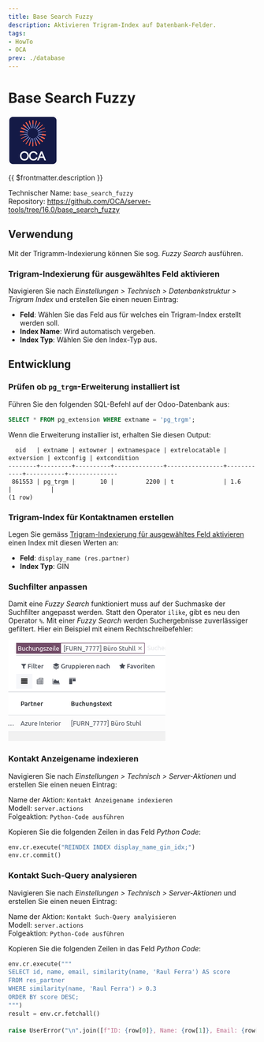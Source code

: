 ```yaml
---
title: Base Search Fuzzy
description: Aktivieren Trigram-Index auf Datenbank-Felder.
tags:
- HowTo
- OCA
prev: ./database
---
```

# Base Search Fuzzy
![icon_oca_app](attachments/icon_oca_app.png)

{{ $frontmatter.description }}

Technischer Name: `base_search_fuzzy`\
Repository: <https://github.com/OCA/server-tools/tree/16.0/base_search_fuzzy>

## Verwendung

Mit der Trigramm-Indexierung können Sie sog. *Fuzzy Search* ausführen. 

### Trigram-Indexierung für ausgewähltes Feld aktivieren

Navigieren Sie nach *Einstellungen > Technisch > Datenbankstruktur > Trigram Index* und erstellen Sie einen neuen Eintrag:

* **Feld**: Wählen Sie das Feld aus für welches ein Trigram-Index erstellt werden soll.
* **Index Name**: Wird automatisch vergeben.
* **Index Typ**: Wählen Sie den Index-Typ aus.

## Entwicklung

### Prüfen ob `pg_trgm`-Erweiterung installiert ist

Führen Sie den folgenden SQL-Befehl auf der Odoo-Datenbank aus:

```sql
SELECT * FROM pg_extension WHERE extname = 'pg_trgm';
```

Wenn die Erweiterung installier ist, erhalten Sie diesen Output:

```
  oid   | extname | extowner | extnamespace | extrelocatable | extversion | extconfig | extcondition
--------+---------+----------+--------------+----------------+------------+-----------+--------------
 861553 | pg_trgm |       10 |         2200 | t              | 1.6        |           |
(1 row)
```

### Trigram-Index für Kontaktnamen erstellen

Legen Sie gemäss [Trigram-Indexierung für ausgewähltes Feld aktivieren](#Trigram-Indexierung%20für%20ausgewähltes%20Feld%20aktivieren) einen Index mit diesen Werten an:

* **Feld**: `display_name (res.partner)`
* **Index Typ**: GIN

### Suchfilter anpassen

Damit eine *Fuzzy Search* funktioniert muss auf der Suchmaske der Suchfilter  angepasst werden. Statt den Operator `ilike`, gibt es neu den Operator `%`. Mit einer *Fuzzy Search* werden Suchergebnisse zuverlässiger gefiltert. Hier ein Beispiel mit einem Rechtschreibefehler:

![](attachments/Base%20Search%20Fuzzy.png)

### Kontakt Anzeigename indexieren

Navigieren Sie nach *Einstellungen > Technisch > Server-Aktionen* und erstellen Sie einen neuen Eintrag:

Name der Aktion: `Kontakt Anzeigename indexieren`\
Modell: `server.actions`\
Folgeaktion: `Python-Code ausführen`

Kopieren Sie die folgenden Zeilen in das Feld *Python Code*:

```python
env.cr.execute("REINDEX INDEX display_name_gin_idx;")
env.cr.commit()
```

### Kontakt Such-Query analysieren

Navigieren Sie nach *Einstellungen > Technisch > Server-Aktionen* und erstellen Sie einen neuen Eintrag:

Name der Aktion: `Kontakt Such-Query analyisieren`\
Modell: `server.actions`\
Folgeaktion: `Python-Code ausführen`

Kopieren Sie die folgenden Zeilen in das Feld *Python Code*:

```python
env.cr.execute("""
SELECT id, name, email, similarity(name, 'Raul Ferra') AS score
FROM res_partner
WHERE similarity(name, 'Raul Ferra') > 0.3
ORDER BY score DESC;
""")
result = env.cr.fetchall()

raise UserError("\n".join([f"ID: {row[0]}, Name: {row[1]}, Email: {row[2]}, Score: {row[3]}" for row in result]))
```
